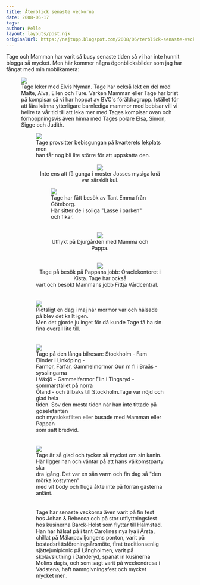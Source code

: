 ```yaml
---
title: Återblick senaste veckorna
date: 2008-06-17
tags: 	
author: Pelle
layout: layouts/post.njk
originalUrl: https://nejtupp.blogspot.com/2008/06/terblick-senaste-veckorna.html
---
```


Tage och Mamman har varit så busy senaste tiden så vi har inte hunnit blogga så mycket. Men här kommer några ögonblicksbilder som jag har fångat med min mobilkamera:

<figure>
	<img src="../../../../img/Tage%26Elvis700.jpg">
	<figcaption>Tage leker med Elvis Nyman. Tage har också lekt en del med Malte, Alva, Ellen och Ture. Varken Mamman eller Tage har brist på kompisar så vi har hoppat av BVC&apos;s föräldragrupp. Istället för att lära känna ytterligare barnlediga mammor med bebisar vill vi hellre ta vår tid till att leka mer med Tages kompisar ovan och förhoppningsvis även hinna med Tages polare Elsa, Simon, Sigge och Judith.</figcaption>

<figure>
	<img src="../../../../img/Tagegungar700.jpg">
	<figcaption>Tage provsitter bebisgungan på kvarterets lekplats men<br>han får nog bli lite större för att uppskatta den.</span><br></div><br><div style="text-align: center;"><img src="../../../../img/Tage%26Jossegungar700.jpg">
	<figcaption>Inte ens att få gunga i moster Josses mysiga knä var särskilt kul.</span></span> </div>

<figure>
	<img src="../../../../img/Tage%26Emma1024.jpg">
	<figcaption>Tage har fått besök av Tant Emma från Göteborg. </span><br>
	<figcaption>Här sitter de i soliga "Lasse i parken" och fikar.<br><br><br></span><div style="text-align: center;"><img src="../../../../img/Tagep%C3%A5utflykt1024.jpg">
	<figcaption>Utflykt på Djurgården med Mamma och Pappa.</figcaption>
</figure>
	<figcaption><br></span><div style="text-align: center;"><img src="../../../../img/Tagep%C3%A5Oracle700.jpg">
	<figcaption>Tage på besök på Pappans jobb: Oraclekontoret i Kista. Tage har också</span><br></div>
	<figcaption><span> vart och besökt Mammans jobb Fittja Vårdcentral.</span></span><br><br>
	<figcaption><br></span><img src="../../../../img/Tageioverall700.jpg">
	<figcaption>Plötsligt en dag i maj när mormor var och hälsade på blev det kallt igen.<br>Men det gjorde ju inget för då kunde Tage få ha sin fina overall lite till.</span></span><br><br><br><img src="../../../../img/Tagep%C3%A5bilresa700.jpg">
	<figcaption>Tage på den långa bilresan: Stockholm - Fam Elinder i Linköping -<br>Farmor, Farfar, Gammelmormor Gun m fl i Braås -  sysslingarna<br>i Växjö - Gammelfarmor Elin i Tingsryd - sommarstället på norra<br>Öland - och tillbaks till Stockholm.Tage var nöjd och glad hela<br>tiden. Sov den mesta tiden när han inte tittade på goselefanten<br>och myrsloksfilten eller busade med Mamman eller Pappan<br>som satt bredvid.</span></span><br>
	<figcaption><br><br></span><img src="../../../../img/Tage%C3%A4rglad700.jpg">
	<figcaption>Tage är så glad och tycker så mycket om sin kanin.<br>Här ligger han och väntar på att hans välkomstparty ska<br>dra igång. Det var en sån varm och fin dag så "den mörka kostymen"<br>med vit body och fluga åkte inte på förrän gästerna anlänt.<br><br><br></span><div style="text-align: left;"><span style="font-size:100%;">Tage har senaste veckorna även varit på fin fest hos Johan & Rebecca och på stor utflyttningsfest hos kusinerna Barck-Holst som flyttar till Halmstad. Han har hälsat på i tant Carolines nya lya i Årsta, chillat på Mälarpaviljongens ponton, varit på bostadsrättsföreningsårsmöte,  firat traditionsenlig sjättejunipicnic på Långholmen, varit på skolavslutning i Danderyd, spanat in kusinerna Molins dagis, och som sagt varit på weekendresa i Vadstena, haft namngivningsfest och mycket mycket mer..</span><br></div></div>
